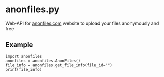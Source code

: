# anonfiles.py
Web-API for [anonfiles.com](https://anonfiles.com) website to upload your files anonymously and free

## Example
```python3
import anonfiles
anonfiles = anonfiles.AnonFiles()
file_info = anonfiles.get_file_info(file_id="")
print(file_info)
```
